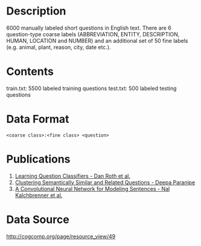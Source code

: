 # Description
6000 manually labeled short questions in English text. There are 6 question-type coarse labels (ABBREVIATION, ENTITY, DESCRIPTION, HUMAN, LOCATION and NUMBER) and an additional set of 50 fine labels (e.g. animal, plant, reason, city, date etc.).

# Contents
train.txt: 5500 labeled training questions
test.txt: 500 labeled testing questions

# Data Format
`<coarse class>:<fine class> <question>`

# Publications
1. [Learning Question Classifiers - Dan Roth et al.](http://aclweb.org/anthology/C02-1150)
2. [Clustering Semantically Similar and Related Questions - Deepa Paranjpe](https://nlp.stanford.edu/courses/cs224n/2007/fp/paranjpe.pdf)
3. [A Convolutional Neural Network for Modeling Sentences - Nal Kalchbrenner et al.](http://www.aclweb.org/anthology/P14-1062)

# Data Source
http://cogcomp.org/page/resource_view/49

